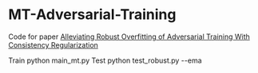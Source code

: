 # MT-Adversarial-Training
Code for paper [Alleviating Robust Overfitting of Adversarial Training With Consistency Regularization](https://arxiv.org/abs/2205.11744)

Train
python main_mt.py
Test
python test_robust.py --ema
